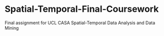 # Spatial-Temporal-Final-Coursework
Final assignment for UCL CASA Spatial-Temporal Data Analysis and Data Mining

